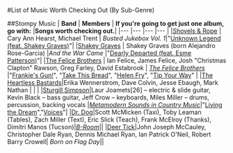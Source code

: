 #List of Music Worth Checking Out (By Sub-Genre)

##Stompy Music
| **Band**  	|  **Members** 	|   **If you're going to get just one album, go with:**  |**Songs worth checking out.**|
|--- |--- |--- |--- |
|[Shovels & Rope](https://en.wikipedia.org/wiki/Shovels_%26_Rope) 	| Cary Ann Hearst, Michael Trent   	| *Busted Jukebox Vol. 1*|"[Unknown Legend (feat. Shakey Graves)](https://www.youtube.com/watch?v=CEkuxNDsHs8)"|
|[Shakey Graves](https://en.wikipedia.org/wiki/Shakey_Graves) 	| Shakey Graves (born Alejandro Rose-Garcia)	|*And the War Came* |"[Dearly Departed (feat. Esme Patterson)](https://www.youtube.com/watch?v=F3jk3pflofk)"|
|[The Felice Brothers](https://en.wikipedia.org/wiki/The_Felice_Brothers) 	| Ian Felice, James Felice, Josh "Christmas Clapton" Rawson, Greg Farley, David Estabrook  	|  *[The Felice Brothers](https://en.wikipedia.org/wiki/The_Felice_Brothers_%28album%29)* |"[Frankie's Gun!](https://www.youtube.com/watch?v=rH9x4S3-wVY)", "[Take This Bread](https://www.youtube.com/watch?v=GnziEII1nnw)", "[Helen Fry](https://www.youtube.com/watch?v=1rcugwPj6ec)", "[Tip Your Way](https://www.youtube.com/watch?v=wJPB27Q0mJY)" |
|[The Heartless Bastards](https://en.wikipedia.org/wiki/Heartless_Bastards)|Erika Wennerstrom, Dave Colvin, Jesse Ebaugh, Mark Nathan | | |
|[Sturgill Simpson](https://en.wikipedia.org/wiki/Sturgill_Simpson)|Laur Joamets[26] – electric & slide guitar, Kevin Black – bass guitar, Jeff Crow – keyboards, Miles Miller – drums, percussion, backing vocals
|*[Metamodern Sounds in Country Music](https://en.wikipedia.org/wiki/Metamodern_Sounds_in_Country_Music)*|"[Living the Dream](https://www.youtube.com/watch?v=dvC-8gL4h_Y)","[Voices](https://www.youtube.com/watch?v=gOCFWd8qusw)"|
|[Dr. Dog](https://en.wikipedia.org/wiki/Dr._Dog)|Scott McMicken (Taxi), Toby Leaman (Tables), Zach Miller (Text), Eric Slick (Teach), Frank McElroy (Thanks), Dimitri Manos (Tucson)|*[B-Room](https://en.wikipedia.org/wiki/B-Room)*||
|[Deer Tick](https://en.wikipedia.org/wiki/Deer_Tick_%28band%29)|John Joseph McCauley, Christopher Dale Ryan, Dennis Michael Ryan, Ian Patrick O'Neil, Robert Barry Crowell| *Born on Flag Day*||

